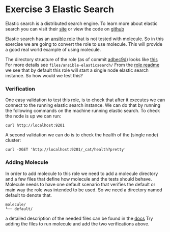 # Exercise 3 Elastic Search
Elastic search is a distributed search engine. To learn more about 
elastic search you can visit their [site](https://www.elastic.co/elasticsearch/)
or view the code on [github](https://github.com/elastic/elasticsearch)

Elastic search has an [ansible role](https://github.com/elastic/ansible-elasticsearch) 
that is not tested with molecule. So
in this exercise we are going to convert the role to use molecule. This
will provide a good real world example of using molecule.

The directory structure of the role (as of commit [adbec9d](https://github.com/elastic/ansible-elasticsearch/commit/adbec9db3fd8074804a6d66b5d0a3c80f4c5fe3b))
looks like [this](role_dir_structure.md) For more details see `files/ansible-elasticsearch/`
From the [role readme](../files/ansible-elasticsearch/README.md) we see that by default
this role will start a single node elastic search instance. So how would we test this?


### Verification
One easy validation to test this role, is to check that after it executes we can connect to 
the running elastic search instance. We can do that by
running the following commands on the machine running elastic search.
To check the node is up we can run:
```
curl http://localhost:9201
```

A second validation we can do is to check the health of the (single node) cluster: 
```
curl -XGET 'http://localhost:9201/_cat/health?pretty'
```

### Adding Molecule
In order to add molecule to this role we need to add a molecule directory
and a few files that define how molecule and the tests should behave. Molecule 
needs to have one default scenario that verifies the default or main way the 
role was intended to be used. So we need a directory named default to
denote that. 
```
molecule/
└── default/
```
a detailed description of the needed files can be found in the [docs](https://molecule.readthedocs.io/en/2.22/getting-started.html#the-scenario-layout)
Try adding the files to run molecule and add the two verifications above.
